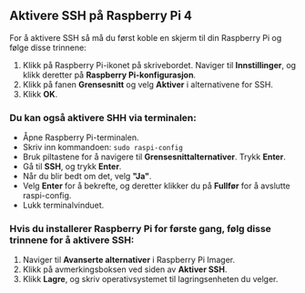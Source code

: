 ## Aktivere SSH på Raspberry Pi 4

For å aktivere SSH så må du først koble en skjerm til din Raspberry Pi og følge disse trinnene:
1. Klikk på Raspberry Pi-ikonet på skrivebordet. Naviger til **Innstillinger**, og klikk deretter på **Raspberry Pi-konfigurasjon**.
2. Klikk på fanen **Grensesnitt** og velg **Aktiver** i alternativene for SSH.
3. Klikk **OK**.

### Du kan også aktivere SHH via terminalen:
- Åpne Raspberry Pi-terminalen.
- Skriv inn kommandoen: `sudo raspi-config`
- Bruk piltastene for å navigere til **Grensesnittalternativer**. Trykk **Enter**.
- Gå til **SSH**, og trykk **Enter**.
- Når du blir bedt om det, velg **"Ja"**.
- Velg **Enter** for å bekrefte, og deretter klikker du på **Fullfør** for å avslutte raspi-config.
- Lukk terminalvinduet.

### Hvis du installerer Raspberry Pi for første gang, følg disse trinnene for å aktivere SSH:
1. Naviger til **Avanserte alternativer** i Raspberry Pi Imager.
2. Klikk på avmerkingsboksen ved siden av **Aktiver SSH**.
3. Klikk **Lagre**, og skriv operativsystemet til lagringsenheten du velger.
